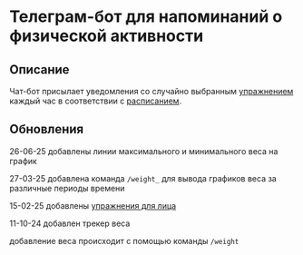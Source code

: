 # Телеграм-бот для напоминаний о физической активности
## Описание
Чат-бот присылает уведомления со случайно выбранным [упражнением](exercises_list.json) каждый час в соответствии с [расписанием](schedule.json).

## Обновления
26-06-25 добавлены линии максимального и минимального веса на график

27-03-25 добавлена команда `/weight_` для вывода графиков веса за различные периоды времени

15-02-25 добавлены [упражнения для лица](face_exercises.json)

11-10-24 добавлен трекер веса

  добавление веса происходит с помощью команды `/weight`
